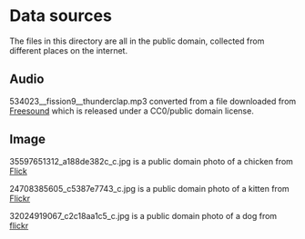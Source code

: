 Data sources
============

The files in this directory are all in the public domain, collected from 
different places on the internet.

Audio
-----

534023__fission9__thunderclap.mp3 converted from a file downloaded from 
[Freesound](https://freesound.org/people/Fission9/sounds/534023/) which is released under
a CC0/public domain license.

Image
-----

35597651312_a188de382c_c.jpg is a public domain photo of a chicken from
[Flick](https://www.flickr.com/photos/paulapiccard/35597651312/)

24708385605_c5387e7743_c.jpg is a public domain photo of a kitten from
[Flickr](https://www.flickr.com/photos/martinfuhrmann/24708385605)

32024919067_c2c18aa1c5_c.jpg is a public domain photo of a dog from
[flickr](https://www.flickr.com/photos/169544418@N08/32024919067/)

